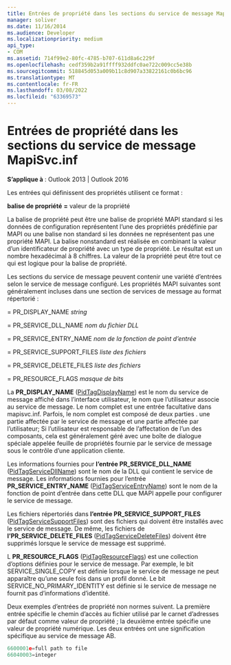 ```yaml
---
title: Entrées de propriété dans les sections du service de message MapiSvc.inf
manager: soliver
ms.date: 11/16/2014
ms.audience: Developer
ms.localizationpriority: medium
api_type:
- COM
ms.assetid: 714f99e2-80fc-4785-b707-611d8a6c229f
ms.openlocfilehash: cedf359b2a91ffff932ddfc0ae722c009cc5e38b
ms.sourcegitcommit: 518845d053a009b11c8d907a33822161c0b6bc96
ms.translationtype: MT
ms.contentlocale: fr-FR
ms.lasthandoff: 03/08/2022
ms.locfileid: "63369573"
---
```

# <a name="property-entries-in-mapisvcinf-message-service-sections"></a>Entrées de propriété dans les sections du service de message MapiSvc.inf

  
  
**S’applique à** : Outlook 2013 | Outlook 2016 
  
Les entrées qui définissent des propriétés utilisent ce format :
  
 **balise de propriété** **=** valeur de la propriété 
  
La balise de propriété peut être une balise de propriété MAPI standard si les données de configuration représentent l’une des propriétés prédéfinie par MAPI ou une balise non standard si les données ne représentent pas une propriété MAPI. La balise nonstandard est réalisée en combinant la valeur d’un identificateur de propriété avec un type de propriété. Le résultat est un nombre hexadécimal à 8 chiffres. La valeur de la propriété peut être tout ce qui est logique pour la balise de propriété. 
  
Les sections du service de message peuvent contenir une variété d’entrées selon le service de message configuré. Les propriétés MAPI suivantes sont généralement incluses dans une section de services de message au format répertorié :
  
  =   PR_DISPLAY_NAME _string_
  
  =   PR_SERVICE_DLL_NAME _nom du fichier DLL_
  
  =   PR_SERVICE_ENTRY_NAME _nom de la fonction de point d’entrée_
  
  =   PR_SERVICE_SUPPORT_FILES _liste des fichiers_
  
  =   PR_SERVICE_DELETE_FILES _liste des fichiers_
  
  =   PR_RESOURCE_FLAGS _masque de bits_
  
La **PR_DISPLAY_NAME** ([PidTagDisplayName](pidtagdisplayname-canonical-property.md)) est le nom du service de message affiché dans l’interface utilisateur, le nom que l’utilisateur associe au service de message. Le nom complet est une entrée facultative dans mapisvc.inf. Parfois, le nom complet est composé de deux parties . une partie affectée par le service de message et une partie affectée par l’utilisateur; Si l’utilisateur est responsable de l’affectation de l’un des composants, cela est généralement géré avec une boîte de dialogue spéciale appelée feuille de propriétés fournie par le service de message sous le contrôle d’une application cliente. 
  
Les informations fournies pour **l’entrée PR_SERVICE_DLL_NAME** ([PidTagServiceDllName](pidtagservicedllname-canonical-property.md)) sont le nom de la DLL qui contient le service de message. Les informations fournies pour l’entrée **PR_SERVICE_ENTRY_NAME** ([PidTagServiceEntryName](pidtagserviceentryname-canonical-property.md)) sont le nom de la fonction de point d’entrée dans cette DLL que MAPI appelle pour configurer le service de message. 
  
Les fichiers répertoriés dans **l’entrée PR_SERVICE_SUPPORT_FILES** ([PidTagServiceSupportFiles](pidtagservicesupportfiles-canonical-property.md)) sont des fichiers qui doivent être installés avec le service de message. De même, les fichiers de **l’PR_SERVICE_DELETE_FILES** ([PidTagServiceDeleteFiles](pidtagservicedeletefiles-canonical-property.md)) doivent être supprimés lorsque le service de message est supprimé. 
  
L **PR_RESOURCE_FLAGS** ([PidTagResourceFlags](pidtagresourceflags-canonical-property.md)) est une collection d’options définies pour le service de message. Par exemple, le bit SERVICE_SINGLE_COPY est définie lorsque le service de message ne peut apparaître qu’une seule fois dans un profil donné. Le bit SERVICE_NO_PRIMARY_IDENTITY est définie si le service de message ne fournit pas d’informations d’identité. 
  
Deux exemples d’entrées de propriété non normes suivent. La première entrée spécifie le chemin d’accès au fichier utilisé par le carnet d’adresses par défaut comme valeur de propriété ; la deuxième entrée spécifie une valeur de propriété numérique. Les deux entrées ont une signification spécifique au service de message AB.
  
```cpp
6600001e=full path to file
66040003=integer

```


